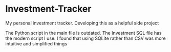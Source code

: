 # Investment-Tracker
My personal investment tracker. Developing this as a helpful side project

The Python script in the main file is outdated. The Investment SQL file has the modern script I use. I found that using SQLite rather than CSV was more intuitive and simplified things
